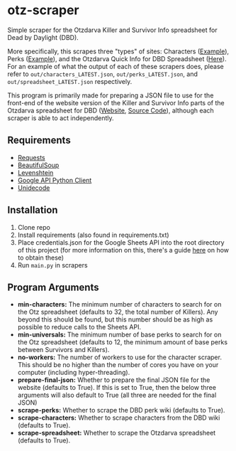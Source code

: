 # otz-scraper

Simple scraper for the Otzdarva Killer and Survivor Info spreadsheet for Dead by Daylight (DBD). 

More specifically, this scrapes three "types" of sites: Characters ([Example](https://deadbydaylight.fandom.com/wiki/Evan_MacMillan)), Perks ([Example](https://deadbydaylight.fandom.com/wiki/Survivor_Perks)), and the Otzdarva Quick Info for DBD Spreadsheet ([Here](https://otzdarva.com/spreadsheet)). For an example of what the output of each of these scrapers does, please refer to ```out/characters_LATEST.json```, ```out/perks_LATEST.json```, and ```out/spreadsheet_LATEST.json``` respectively.

This program is primarily made for preparing a JSON file to use for the front-end of the website version of the Killer and Survivor Info parts of the Otzdarva spreadsheet for DBD ([Website](https://olliejonas.github.io/otz-sheet), [Source Code](https://github.com/OllieJonas/otz-sheet)), although each scraper is able to act independently. 

## Requirements
- [Requests](https://pypi.org/project/requests/)
- [BeautifulSoup](https://pypi.org/project/beautifulsoup4/)
- [Levenshtein](https://pypi.org/project/Levenshtein/)
- [Google API Python Client](https://pypi.org/project/google-api-python-client/)
- [Unidecode](https://pypi.org/project/Unidecode/)

## Installation

1. Clone repo
2. Install requirements (also found in requirements.txt)
3. Place credentials.json for the Google Sheets API into the root directory of this project (for more information on this, there's a guide [here](https://medium.com/@a.marenkov/how-to-get-credentials-for-google-sheets-456b7e88c430) on how to obtain these)
4. Run ```main.py``` in scrapers
 
## Program Arguments
- __min-characters:__ The minimum number of characters to search for on the Otz spreadsheet (defaults to 32, the total number of Killers). Any beyond this should be found, but this number should be as high as possible to reduce calls to the Sheets API.
- __min-universals:__ The minimum number of base perks to search for on the Otz spreadsheet (defaults to 12, the minimum amount of base perks between Survivors and Killers).
- __no-workers:__ The number of workers to use for the character scraper. This should be no higher than the number of cores you have on your computer (including hyper-threading).
- __prepare-final-json:__ Whether to prepare the final JSON file for the website (defaults to True). If this is set to True, then the below three arguments will also default to True (all three are needed for the final JSON)
- __scrape-perks:__ Whether to scrape the DBD perk wiki (defaults to True).
- __scrape-characters:__ Whether to scrape characters from the DBD wiki (defaults to True).
- __scrape-spreadsheet:__ Whether to scrape the Otzdarva spreadsheet (defaults to True).
